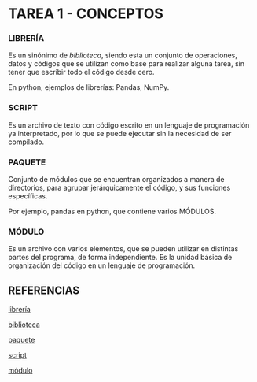 # TAREA 1 - CONCEPTOS

### LIBRERÍA

Es un sinónimo de *biblioteca*, siendo esta un conjunto de operaciones, datos y códigos que se utilizan como base para realizar
alguna tarea, sin tener que escribir todo el código desde cero.

En python, ejemplos de librerías: Pandas, NumPy.

### SCRIPT
Es un archivo de texto con código escrito en un lenguaje de programación ya interpretado, por lo que se puede ejecutar sin la necesidad de
ser compilado. 

### PAQUETE
Conjunto de módulos que se encuentran organizados a manera de directorios, para agrupar jerárquicamente el código, y sus funciones específicas. 

Por ejemplo, pandas en python, que contiene varios MÓDULOS.
### MÓDULO
Es un archivo con varios elementos, que se pueden utilizar en distintas partes del programa, de forma independiente. Es la unidad básica de organización del código en un lenguaje de programación.

## REFERENCIAS 

[librería](https://devcamp.es/que-es-libreria-programacion/)

[biblioteca](https://www.red-gate.com/simple-talk/featured/the-difference-between-libraries-and-frameworks/)

[paquete](https://docs.oracle.com/javase/tutorial/java/concepts/package.html#:~:text=A%20package%20is%20a%20namespace,or%20applications%20in%20yet%20another.)

[script](https://www.santanderopenacademy.com/es/blog/scripting.html)

[módulo](https://csjob.medium.com/modules-in-programming-language-78f2a27544d0)
